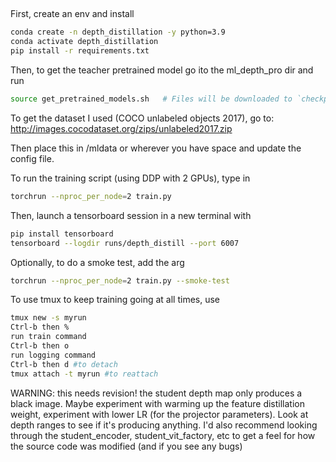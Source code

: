 ##

First, create an env and install  

```bash
conda create -n depth_distillation -y python=3.9
conda activate depth_distillation
pip install -r requirements.txt 
```
Then, to get the teacher pretrained model go ito the ml_depth_pro dir and run 
```bash
source get_pretrained_models.sh   # Files will be downloaded to `checkpoints` directory.
```

To get the dataset I used (COCO unlabeled objects 2017), go to: 
http://images.cocodataset.org/zips/unlabeled2017.zip

Then place this in /mldata or wherever you have space and update the config file. 

To run the training script (using DDP with 2 GPUs), type in 
```bash
torchrun --nproc_per_node=2 train.py
```

Then, launch a tensorboard session in a new terminal with 

```bash 
pip install tensorboard
tensorboard --logdir runs/depth_distill --port 6007
```

Optionally, to do a smoke test, add the arg
```bash
torchrun --nproc_per_node=2 train.py --smoke-test
```

To use tmux to keep training going at all times, use
```bash
tmux new -s myrun
Ctrl-b then %
run train command
Ctrl-b then o
run logging command
Ctrl-b then d #to detach
tmux attach -t myrun #to reattach
```

WARNING: this needs revision! the student depth map only produces a black image. Maybe experiment with warming up the feature distillation weight, experiment with lower LR (for the projector parameters). Look at depth ranges to see if it's producing anything. I'd also recommend looking through the student_encoder, student_vit_factory, etc to get a feel for how the source code was modified (and if you see any bugs)

